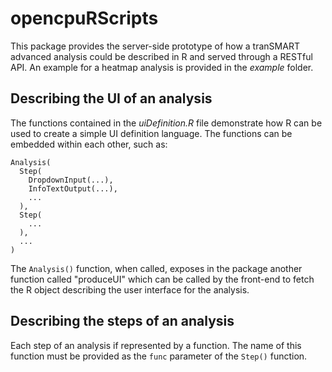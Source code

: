 # opencpuRScripts

This package provides the server-side prototype of how a tranSMART advanced
analysis could be described in R and served through a RESTful API. An example
for a heatmap analysis is provided in the *example* folder.

## Describing the UI of an analysis

The functions contained in the *uiDefinition.R* file demonstrate how R can be
used to create a simple UI definition language. The functions can be embedded
within each other, such as:

```
Analysis(
  Step(
    DropdownInput(...),
    InfoTextOutput(...),
    ...  
  ),
  Step(
    ...  
  ),
  ...
)
```

The `Analysis()` function, when called, exposes in the package another function
called "produceUI" which can be called by the front-end to fetch the R object
describing the user interface for the analysis.

## Describing the steps of an analysis

Each step of an analysis if represented by a function. The name of this function
must be provided as the `func` parameter of the `Step()` function.
